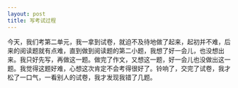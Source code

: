 ```yaml
---
layout: post
title: 写考试过程
---
```



今天，我们考第二单元，我一拿到试卷，就迫不及待地做了起来，起初并不难，后来的阅读题就有点难，直到做到阅读题的第二小题，我想了好一会儿，也没想出来。我只好先写，再做这一题。做完了作文，又想这一题，好一会儿也没做出这一题。我觉得这题好难，心想这次肯定不会考得很好了。铃响了，交完了试卷，我才松了一口气，一看别人的试卷，我才发现我错了几题。
